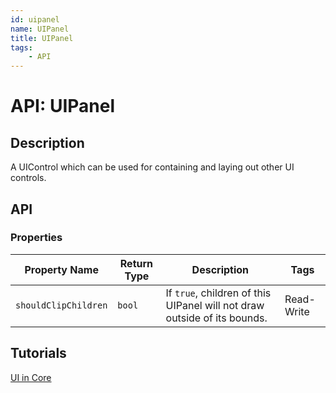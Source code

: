 ```yaml
---
id: uipanel
name: UIPanel
title: UIPanel
tags:
    - API
---
```


# API: UIPanel

## Description

A UIControl which can be used for containing and laying out other UI controls.

## API

### Properties

| Property Name | Return Type | Description | Tags |
| -------- | ----------- | ----------- | ---- |
| `shouldClipChildren` | `bool` | If `true`, children of this UIPanel will not draw outside of its bounds. | Read-Write |

## Tutorials

[UI in Core](../tutorials/ui_reference.md)
